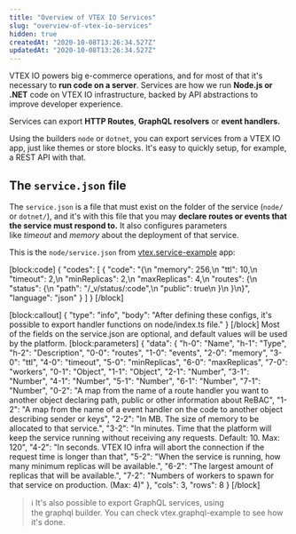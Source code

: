 ```yaml
---
title: "Overview of VTEX IO Services"
slug: "overview-of-vtex-io-services"
hidden: true
createdAt: "2020-10-08T13:26:34.527Z"
updatedAt: "2020-10-08T13:26:34.527Z"
---
```


VTEX IO powers big e-commerce operations, and for most of that it's necessary to **run code on a server**. Services are how we run **Node.js or .NET** code on VTEX IO infrastructure, backed by API abstractions to improve developer experience.

Services can export **HTTP Routes**, **GraphQL resolvers** or **event handlers.**

Using the builders `node` or `dotnet`, you can export services from a VTEX IO app, just like themes or store blocks. It's easy to quickly setup, for example, a REST API with that.

## The `service.json` file

The `service.json` is a file that must exist on the folder of the service (`node/` or `dotnet/`), and it's with this file that you may **declare routes or events that the service must respond to.** It also configures parameters like *timeout* and *memory* about the deployment of that service.

This is the `node/service.json` from [vtex.service-example](https://github.com/vtex-apps/service-example) app:

[block:code]
{
  "codes": [
    {
      "code": "{\n  \"memory\": 256,\n  \"ttl\": 10,\n  \"timeout\": 2,\n  \"minReplicas\": 2,\n  \"maxReplicas\": 4,\n  \"routes\": {\n    \"status\": {\n      \"path\": \"/_v/status/:code\",\n      \"public\": true\n    }\n  }\n}",
      "language": "json"
    }
  ]
}
[/block]

[block:callout]
{
  "type": "info",
  "body": "After defining these configs, it's possible to export handler functions on node/index.ts file."
}
[/block]
Most of the fields on the service.json are optional, and default values will be used by the platform.
[block:parameters]
{
  "data": {
    "h-0": "Name",
    "h-1": "Type",
    "h-2": "Description",
    "0-0": "routes",
    "1-0": "events",
    "2-0": "memory",
    "3-0": "ttl",
    "4-0": "timeout",
    "5-0": "minReplicas",
    "6-0": "maxReplicas",
    "7-0": "workers",
    "0-1": "Object",
    "1-1": "Object",
    "2-1": "Number",
    "3-1": "Number",
    "4-1": "Number",
    "5-1": "Number",
    "6-1": "Number",
    "7-1": "Number",
    "0-2": "A map from the name of a route handler you want to another object declaring path, public or other information about ReBAC",
    "1-2": "A map from the name of a event handler on the code to another object describing sender or keys",
    "2-2": "In MB. The size of memory to be allocated to that service.",
    "3-2": "In minutes. Time that the platform will keep the service running without receiving any requests. Default: 10. Max: 120",
    "4-2": "In seconds. VTEX IO infra will abort the connection if the request time is longer than that",
    "5-2": "When the service is running, how many minimum replicas will be available.",
    "6-2": "The largest amount of replicas that will be available.",
    "7-2": "Numbers of workers to spawn for that service on production. (Max: 4)"
  },
  "cols": 3,
  "rows": 8
}
[/block]

> ℹ️ It's also possible to export GraphQL services, using the graphql builder. You can check vtex.graphql-example to see how it's done.
